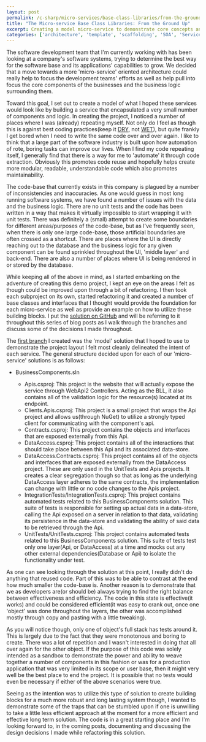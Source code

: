 ```yaml
---
layout: post
permalink: /c-sharp/micro-services/base-class-libraries/from-the-ground-up
title: "The Micro-service Base Class Libraries: From the Ground Up"
excerpt: Creating a model micro-service to demonstrate core concepts and architecture.
categories: ['architecture', 'template', 'scaffolding', 'SOA', 'Service Oriented Architecture', 'micro-services']
---
```


The software development team that I'm currently working with has been looking at a company's software systems, trying to determine the best way for the software base and its applications' capabilities to grow. We decided that a move towards a more 'micro-service' oriented architecture could really help to focus the development teams' efforts as well as help pull into focus the core components of the businesses and the business logic surrounding them.

Toward this goal, I set out to create a model of what I hoped these services would look like by building a service that encapsulated a very small number of components and logic. In creating the project, I noticed a number of places where I was (already) repeating myself. Not only do I feel as though this is against best coding practices(keep it [DRY](javascript(0) "(D)on't (R)epeat (Y)ourself"), not [WET](javascript(0) "(W)e (E)njoy (T)yping")), but quite frankly I get bored when I need to write the same code over and over again. I like to think that a large part of the software industry is built upon how automation of rote, boring tasks can improve our lives. When I find my code repeating itself, I generally find that there is a way for me to 'automate' it through code extraction. Obviously this promotes code reuse and hopefully helps create more modular, readable, understandable code which also promotes maintainability.

The code-base that currently exists in this company is plagued by a number of inconsistencies and inaccuracies. As one would guess in most long running software systems, we have found a number of issues with the data and the business logic. There are no unit tests and the code has been written in a way that makes it virtually impossible to start wrapping it with unit tests. There was definitely a (small) attempt to create some boundaries for different areas/purposes of the code-base, but as I've frequently seen, when there is only one large code-base, those artificial boundaries are often crossed as a shortcut. There are places where the UI is directly reaching out to the database and the business logic for any given component can be found sprinkled throughout the UI, 'middle layer' and back-end. There are also a number of places where UI is being rendered in or stored by the database.

While keeping all of the above in mind, as I started embarking on the adventure of creating this demo project, I kept an eye on the areas I felt as though could be improved upon through a bit of refactoring. I then took each subproject on its own, started refactoring it and created a number of base classes and interfaces that I thought would provide the foundation for each micro-service as well as provide an example on how to utilize these building blocks. I put the [solution on GitHub](https://github.com/PdFramework/BaseClassLibraries) and will be referring to it throughout this series of blog posts as I walk through the branches and discuss some of the decisions I made throughout.

The [first branch](https://github.com/PdFramework/BaseClassLibraries/tree/CreateStartingApiProject) I created was the 'model' solution that I hoped to use to demonstrate the project layout I felt most cleanly delineated the intent of each service. The general structure decided upon for each of our 'micro-service' solutions is as follows:

* BusinessComponents.sln

  * Apis.csproj: This project is the website that will actually expose the service through WebApi2 Controllers. Acting as the BLL, it also contains all of the validation logic for the resource(s) located at its endpoint.
  * Clients.Apis.csproj: This project is a small project that wraps the Api project and allows us(through NuGet) to utilize a strongly typed client for communicating with the component's api.
  * Contracts.csproj: This project contains the objects and interfaces that are exposed externally from this Api.
  * DataAccess.csproj: This project contains all of the interactions that should take place between this Api and its associated data-store.
  * DataAccess.Contracts.csproj: This project contains all of the objects and interfaces that are exposed externally from the DataAccess project. These are only used in the UnitTests and Apis projects. It creates a clear segregation though so that as long as the underlying DataAccess layer adheres to the same contracts, the implementation can change with little or no code changes to the Apis project.
  * IntegrationTests/IntegrationTests.csproj: This project contains automated tests related to this BusinessComponents solution. This suite of tests is responsible for setting up actual data in a data-store, calling the Api exposed on a server in relation to that data, validating its persistence in the data-store and validating the ability of said data to be retrieved through the Api.
  * UnitTests/UnitTests.csproj: This project contains automated tests related to this BusinessComponents solution. This suite of tests test only one layer(Api, or DataAccess) at a time and mocks out any other external dependencies(Database or Api) to isolate the functionality under test.

As one can see looking through the solution at this point, I really didn't do anything that reused code. Part of this was to be able to contrast at the end how much smaller the code-base is. Another reason is to demonstrate that we as developers are(or should be) always trying to find the right balance between effectiveness and efficiency. The code in this state is effective(it works) and could be considered efficient(it was easy to crank out, once one 'object' was done throughout the layers, the other was accomplished mostly through copy and pasting with a little tweaking).

As you will notice though, only one of object's full stack has tests around it. This is largely due to the fact that they were monotonous and boring to create. There was a lot of repetition and I wasn't interested in doing that all over again for the other object. If the purpose of this code was solely intended as a sandbox to demonstrate the power and ability to weave together a number of components in this fashion or was for a production application that was very limited in its scope or user base, then it might very well be the best place to end the project. It is possible that no tests would even be necessary if either of the above scenarios were true.

Seeing as the intention was to utilize this type of solution to create building blocks for a much more robust and long lasting system though, I wanted to demonstrate some of the traps that can be stumbled upon if one is unwilling to take a little less efficient approach at the moment for a more efficient and effective long term solution. The code is in a great starting place and I'm looking forward to, in the coming posts, documenting and discussing the design decisions I made while refactoring this solution.
